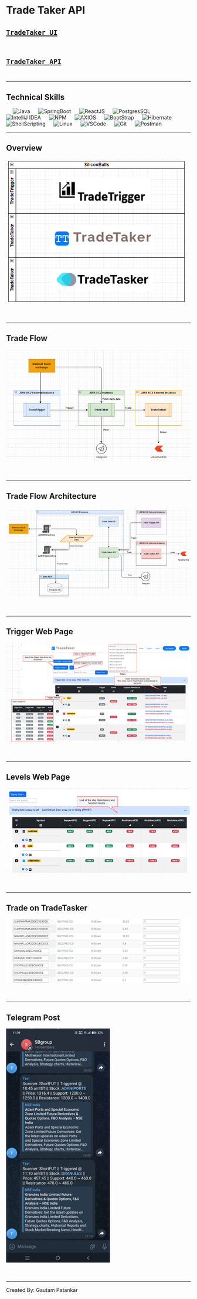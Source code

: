 # Trade Taker API


## [`TradeTaker UI`](http://ec2-43-204-211-171.ap-south-1.compute.amazonaws.com:3000/) <br /><br />

## [`TradeTaker API`](http://ec2-43-204-211-171.ap-south-1.compute.amazonaws.com:8080/tradetaker/v1/health) <br /><br />

---

## Technical Skills
 
 &ensp;&ensp; ![Java](https://img.shields.io/badge/java-%23ED8B00.svg?style=for-the-badge&logo=openjdk&logoColor=white)
 &ensp;&ensp; ![SpringBoot](https://img.shields.io/badge/Spring_Boot-F2F4F9?style=for-the-badge&logo=spring-boot)
 &ensp;&ensp; ![ReactJS](https://img.shields.io/badge/React-20232A?style=for-the-badge&logo=react&logoColor=61DAFB)
 &ensp;&ensp; ![PostgresSQL](https://img.shields.io/badge/PostgreSQL-316192?style=for-the-badge&logo=postgresql&logoColor=white)
 &ensp;&ensp; ![IntelliJ IDEA](https://img.shields.io/badge/IntelliJIDEA-000000.svg?style=for-the-badge&logo=intellij-idea&logoColor=white)
 &ensp;&ensp; ![NPM](https://img.shields.io/badge/npm-CB3837?style=for-the-badge&logo=npm&logoColor=white)
 &ensp;&ensp; ![AXIOS](https://img.shields.io/badge/axios-671ddf?&style=for-the-badge&logo=axios&logoColor=white)
 &ensp;&ensp; ![BootStrap](https://img.shields.io/badge/Bootstrap-563D7C?style=for-the-badge&logo=bootstrap&logoColor=white)
 &ensp;&ensp; ![Hibernate](https://img.shields.io/badge/Hibernate-59666C?style=for-the-badge&logo=Hibernate&logoColor=white)
 &ensp;&ensp; ![ShellScripting](https://img.shields.io/badge/Shell_Script-121011?style=for-the-badge&logo=gnu-bash&logoColor=white)
 &ensp;&ensp; ![Linux](https://img.shields.io/badge/Linux-FCC624?style=for-the-badge&logo=linux&logoColor=black)
 &ensp;&ensp; ![VSCode](https://img.shields.io/badge/VSCode-0078D4?style=for-the-badge&logo=visual%20studio%20code&logoColor=white)
 &ensp;&ensp; ![Git](https://img.shields.io/badge/GIT-E44C30?style=for-the-badge&logo=git&logoColor=white)
 &ensp;&ensp; ![Postman](https://img.shields.io/badge/Postman-FF6C37?style=for-the-badge&logo=postman&logoColor=white)
 
---

## Overview

![Overview](/images/Overview.png) <br /><br /><br />

---

## Trade Flow

![Trade Flow](/images/TradeFlow.png) <br /><br /><br />

---

## Trade Flow Architecture

![Trade Flow Architecture](/images/TradeFlowArch.png) <br /><br /><br />

---

## Trigger Web Page

![Trade Flow](/images/TriggerPage.png) <br /><br /><br />

---

## Levels Web Page

![Trade Flow](/images/LevelsPage.png) <br /><br /><br />

---

## Trade on TradeTasker

![Trade Flow](/images/TradeTasker.png) <br /><br /><br />

---

## Telegram Post

![Trade Flow](/images/Telegram.png) <br /><br /><br />

---

Created By: Gautam Patankar
